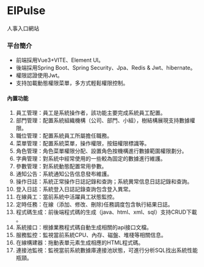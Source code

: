 #  EIPulse

人事入口網站

### 平台簡介
- 前端採用Vue3+VITE、Element UI。
- 後端採用Spring Boot、Spring Security、Jpa、Redis & Jwt、hibernate。
- 權限認證使用Jwt。
- 支持加載動態權限菜單，多方式輕鬆權限控制。


#### 內置功能
1. 員工管理：員工是系統操作者，該功能主要完成系統員工配置。
2. 部門管理：配置系統組織機構（公司、部門、小組），樹結構展現支持數據權限。
3. 職位管理：配置系統員工所屬擔任職務。
4. 菜單管理：配置系統菜單，操作權限，按鈕權限標識等。
5. 角色管理：角色菜單權限分配、設置角色按機構進行數據範圍權限劃分。
6. 字典管理：對系統中經常使用的一些較為固定的數據進行維護。
7. 參數管理：對系統動態配置常用參數。
8. 通知公告：系統通知公告信息發布維護。
9. 操作日誌：系統正常操作日誌記錄和查詢；系統異常信息日誌記錄和查詢。
10. 登入日誌：系統登入日誌記錄查詢包含登入異常。
11. 在線員工：當前系統中活躍員工狀態監控。
12. 定時任務：在線（添加、修改、刪除)任務調度包含執行結果日誌。
13. 程式碼生成：前後端程式碼的生成（java、html、xml、sql）支持CRUD下載 。
14. 系統接口：根據業務程式碼自動生成相關的api接口文檔。
15. 服務監控：監視當前系統CPU、內存、磁盤、堆棧等相關信息。
16. 在線構建器：拖動表單元素生成相應的HTML程式碼。
17. 連接池監視：監視當前系統數據庫連接池狀態，可進行分析SQL找出系統性能瓶頸。


 